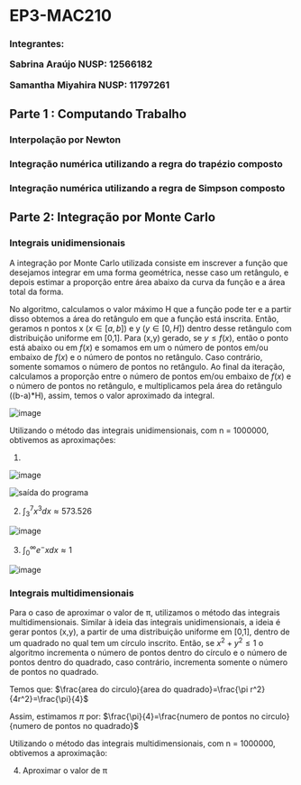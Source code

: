# EP3-MAC210

<h3>Integrantes:

Sabrina Araújo     NUSP: 12566182

Samantha Miyahira NUSP: 11797261


## Parte 1 : Computando Trabalho

### Interpolação por Newton

### Integração numérica utilizando a regra do trapézio composto

### Integração numérica utilizando a regra de Simpson composto



## Parte 2: Integração por Monte Carlo

### Integrais unidimensionais
A integração por Monte Carlo utilizada consiste em inscrever a função que desejamos integrar em uma forma geométrica, nesse caso um retângulo, e depois estimar a proporção entre área abaixo da curva da função e a área total da forma.

No algoritmo, calculamos o valor máximo H que a função pode ter e a partir disso obtemos a área do retângulo em que a função está inscrita. Então, geramos n pontos x ($x ∈ [a, b]$) e y ($y ∈ [0, H]$) dentro desse retângulo com distribuição uniforme em [0,1]. Para (x,y) gerado, se $y \leq  f(x)$, então o ponto está abaixo ou em $f(x)$ e somamos em um o número de pontos em/ou embaixo de $f(x)$ e o número de pontos no retângulo. Caso contrário, somente somamos o número de pontos no retângulo. Ao final da iteração, calculamos a proporção entre o número de pontos em/ou embaixo de $f(x)$ e o número de pontos no retângulo, e multiplicamos pela área do retângulo ((b-a)*H), assim, temos o valor aproximado da integral.

![image](https://i.imgur.com/SegA72A.png)

Utilizando o método das integrais unidimensionais, com n = 1000000, obtivemos as aproximações:

1. 
![image](https://i.imgur.com/2ylh4HS.png)

![saída do programa](https://i.imgur.com/ZgN3Mlt.png)

2. $\int_{3}^{7}x^3dx \approx 573.526$

![image](https://i.imgur.com/qvKrIGK.png)

3. $\int_{0}^{\infty }e^-xdx \approx 1$

![image](https://i.imgur.com/EjUTv1U.png)

### Integrais multidimensionais
Para o caso de aproximar o valor de π, utilizamos o método das integrais multidimensionais. Similar à ideia das integrais unidimensionais, a ideia é gerar pontos (x,y), a partir de uma distribuição uniforme em [0,1], dentro de um quadrado no qual tem um círculo inscrito. Então, se $x^2+y^2 \leq 1$ o algoritmo incrementa o número de pontos dentro do círculo e o número de pontos dentro do quadrado, caso contrário, incrementa somente o número de pontos no quadrado.

Temos que: 
$\frac{area do circulo}{area do quadrado}=\frac{\pi r^2}{4r^2}=\frac{\pi}{4}$

Assim, estimamos $\pi$ por: 
$\frac{\pi}{4}=\frac{numero de pontos no circulo}{numero de pontos no quadrado}$

Utilizando o método das integrais multidimensionais, com n = 1000000, obtivemos a aproximação:

4. Aproximar o valor de π

